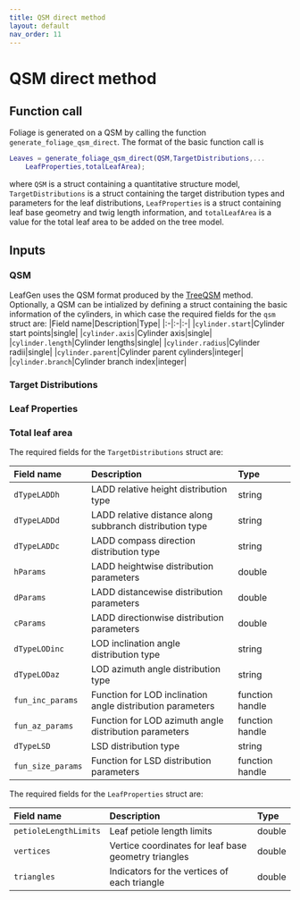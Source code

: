 ```yaml
---
title: QSM direct method
layout: default
nav_order: 11
---
```


# QSM direct method


## Function call
Foliage is generated on a QSM by calling the function `generate_foliage_qsm_direct`.  The format of the basic function call is
```matlab
Leaves = generate_foliage_qsm_direct(QSM,TargetDistributions,...
    LeafProperties,totalLeafArea);
```
where `QSM` is a struct containing a quantitative structure model, `TargetDistributions` is a struct containing the target distribution types and parameters for the leaf distributions, `LeafProperties` is a struct containing leaf base geometry and twig length information, and `totalLeafArea` is a value for the total leaf area to be added on the tree model.

## Inputs

### QSM

LeafGen uses the QSM format produced by the [TreeQSM] method. Optionally, a QSM can be intialized by defining a struct containing the basic information of the cylinders, in which case the required fields for the `qsm` struct are:
|Field name|Description|Type|
|:-|:-|:-|
|`cylinder.start`|Cylinder start points|single|
|`cylinder.axis`|Cylinder axis|single|
|`cylinder.length`|Cylinder lengths|single|
|`cylinder.radius`|Cylinder radii|single|
|`cylinder.parent`|Cylinder parent cylinders|integer|
|`cylinder.branch`|Cylinder branch index|integer|


### Target Distributions

### Leaf Properties

### Total leaf area
The required fields for the `TargetDistributions` struct are:

|Field name|Description|Type|
|:-|:-|:-|
|`dTypeLADDh`|LADD relative height distribution type|string|
|`dTypeLADDd`|LADD relative distance along subbranch distribution type|string|
|`dTypeLADDc`|LADD compass direction distribution type|string|
|`hParams`|LADD heightwise distribution parameters|double|
|`dParams`|LADD distancewise distribution parameters|double|
|`cParams`|LADD directionwise distribution parameters|double|
|`dTypeLODinc`|LOD inclination angle distribution type|string|
|`dTypeLODaz`|LOD azimuth angle distribution type|string|
|`fun_inc_params`|Function for LOD inclination angle distribution parameters|function handle|
|`fun_az_params`|Function for LOD azimuth angle distribution parameters|function handle|
|`dTypeLSD`|LSD distribution type|string|
|`fun_size_params`|Function for LSD distribution parameters|function handle|

The required fields for the `LeafProperties` struct are:

|Field name|Description|Type|
|:-|:-|:-|
|`petioleLengthLimits`|Leaf petiole length limits|double|
|`vertices`|Vertice coordinates for leaf base geometry triangles|double|
|`triangles`|Indicators for the vertices of each triangle|double|

[TreeQSM]: https://github.com/InverseTampere/TreeQSM